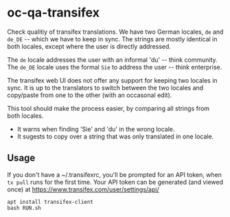 # oc-qa-transifex
Check qualitiy of transifex translations. We have two German locales, `de`
and `de_DE` -- which we have to keep in sync. The strings are mostly identical
in both locales, except where the user is directly addressed.

The `de` locale addresses the user with an informal 'du' -- think community.
The `de_DE` locale uses the formal `Sie` to address the user -- think enterprise. 

The transifex web UI does not offer any support for keeping two locales in sync. It is up to the translators
to switch between the two locales and copy/paste from one to the other (with an occasonal edit).

This tool should make the process easier, by comparing all strings from both locales.

* It warns when finding 'Sie' and 'du' in the wrong locale.
* It sugests to copy over a string that was only translated in one locale.

## Usage

If you don't have a ~/.transifexrc, you'll be prompted for an API token, when `tx pull` runs for the first time.
Your API token can be generated (and viewed once) at https://www.transifex.com/user/settings/api/

```
apt install transifex-client
bash RUN.sh
```




